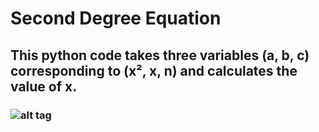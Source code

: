# Second Degree Equation
## This python code takes three variables (a, b, c) corresponding to (x², x, n) and calculates the value of x.
### ![alt tag](https://github.com/rodrigonuness/private/blob/master/Python.png)




